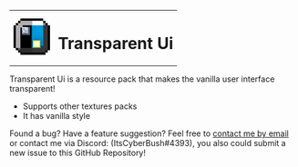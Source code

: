 <table>
  <tr>
    <td>
      <img width="64" src="Showcase/Thumbnail/pack_icon.png">
    </td>
    <td>
      <h1>Transparent Ui</h1>
    </td>
  </tr>
</table>

Transparent Ui is a resource pack that makes the vanilla user interface transparent!

* Supports other textures packs
* It has vanilla style


Found a bug? Have a feature suggestion? Feel free to [contact me by email](cybernetbush@outlook.com/cybernetbush@gmail.com) or contact me via Discord: (ItsCyberBush#4393), you also could submit a new issue to this GitHub Repository! 

